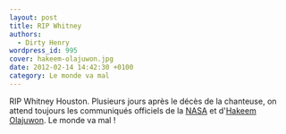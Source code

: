 ```yaml
---
layout: post
title: RIP Whitney
authors:
  - Dirty Henry
wordpress_id: 995
cover: hakeem-olajuwon.jpg
date: 2012-02-14 14:42:30 +0100
category: Le monde va mal
---
```


RIP Whitney Houston. Plusieurs jours après le décès de la chanteuse, on attend
toujours les communiqués officiels de la
[NASA](http://www.linternaute.com/histoire/categorie/evenement/46/1/a/47897/apollo_13_houston_on_a_un_probleme.shtml)
et d'[Hakeem Olajuwon](http://youtu.be/CzUv5_YFhPI). Le monde va mal !
